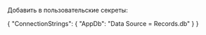 Добавить в пользовательские секреты:

{
  "ConnectionStrings": {
    "AppDb": "Data Source = Records.db"
  }
}
